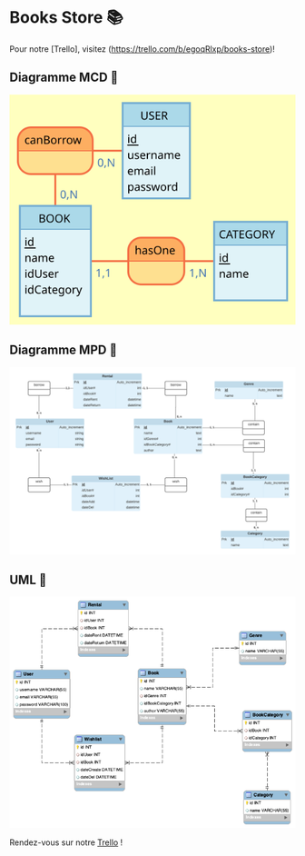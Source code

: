 # Books Store 📚

Pour notre [Trello], visitez (https://trello.com/b/egoqRlxp/books-store)!

## Diagramme MCD 📝
![MCD!](https://github.com/yoramtaieb/Books-api/blob/master/Ressources/MCD/Categorys.svg)

## Diagramme MPD 📝
![MPD!](https://github.com/yoramtaieb/Books-api/blob/master/Ressources/BooksStore.png)

## UML 📝
![UML!](https://github.com/yoramtaieb/Books-api/blob/master/Ressources/UML.png)

Rendez-vous sur notre [Trello](https://trello.com/b/egoqRlxp/books-store) !
